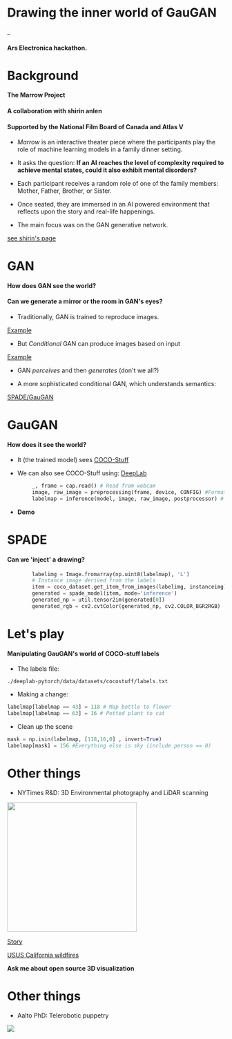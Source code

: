 # Drawing the inner world of GauGAN
_
#### Ars Electronica hackathon.

# Background

#### The Marrow Project
#### A collaboration with shirin anlen
#### Supported by the National Film Board of Canada and Atlas V

- _Marrow_ is an interactive theater piece where the participants
play the role of machine learning models in a family dinner setting.

- It asks the question:
**If an AI reaches the level of complexity required to achieve mental states, 
could it also exhibit mental disorders?**

- Each participant receives a random role of one of the family members:
Mother, Father, Brother, or Sister.

- Once seated, they are immersed in an AI powered environment that
reflects upon the story and real-life happenings.

- The main focus was on the GAN generative network.

[see shirin's page](https://shirin.works/Marrow-teach-me-how-to-see-you-mother-Machine-learning-immersive)

# GAN
#### How does GAN see the world?
#### Can we generate a mirror or the room in GAN's eyes?

- Traditionally, GAN is trained to reproduce images.

[Example](https://thiscatdoesnotexist.com)

- But _Conditional_ GAN can produce images based on input

[Example](https://affinelayer.com/pixsrv/)

- GAN _perceives_ and then _generates_ (don't we all?)

- A more sophisticated conditional GAN, which understands semantics:

[SPADE/GauGAN](http://nvidia-research-mingyuliu.com/gaugan)

# GauGAN

#### How does it see the world?

- It (the trained model) sees [COCO-Stuff](https://github.com/nightrome/cocostuff)

- We can also see COCO-Stuff using:
[DeepLab](https://github.com/tensorflow/models/tree/master/research/deeplab)

```python
        _, frame = cap.read() # Read from webcam
        image, raw_image = preprocessing(frame, device, CONFIG) #Format image
        labelmap = inference(model, image, raw_image, postprocessor) # Run model
```

- **Demo**

# SPADE
#### Can we 'inject' a drawing?

```python
        labelimg = Image.fromarray(np.uint8(labelmap), 'L')
        # Instance image derived from the labels
        item = coco_dataset.get_item_from_images(labelimg, instanceimg)
        generated = spade_model(item, mode='inference')
        generated_np = util.tensor2im(generated[0])
        generated_rgb = cv2.cvtColor(generated_np, cv2.COLOR_BGR2RGB)
```

# Let's play

#### Manipulating GauGAN's world of COCO-stuff labels

- The labels file:
```
./deeplab-pytorch/data/datasets/cocostuff/labels.txt
```

- Making a change:
```python
labelmap[labelmap == 43] = 118 # Map bottle to flower
labelmap[labelmap == 63] = 16 # Potted plant to cat
```

- Clean up the scene
```python
mask = np.isin(labelmap, [118,16,0] , invert=True)
labelmap[mask] = 156 #Everything else is sky (include person == 0)
```

# Other things

- NYTimes R&D: 3D Environmental photography and LiDAR scanning
<img src="https://static01.nyt.com/images/2021/05/16/nyregion/16gospelchoirsA/merlin_186911460_81ee06a7-00dc-4daf-8702-8fb189da4555-superJumbo.jpg" width=300>

[Story](https://www.nytimes.com/interactive/2021/05/12/nyregion/harlem-gospel-church-choir.html)

[USUS California wildfires](https://bit.ly/3kGRDbR)

**Ask me about open source 3D visualization**

# Other things

- Aalto PhD: Telerobotic puppetry
<img src="http://cloud.avner.us/index.php/s/48ZqJ7x5c297C4i/download">
